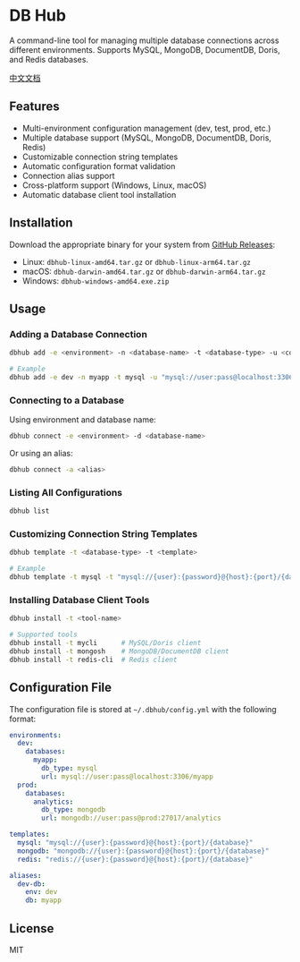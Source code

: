 # DB Hub

A command-line tool for managing multiple database connections across different environments. Supports MySQL, MongoDB, DocumentDB, Doris, and Redis databases.

[中文文档](README.zh.md)

## Features

- Multi-environment configuration management (dev, test, prod, etc.)
- Multiple database support (MySQL, MongoDB, DocumentDB, Doris, Redis)
- Customizable connection string templates
- Automatic configuration format validation
- Connection alias support
- Cross-platform support (Windows, Linux, macOS)
- Automatic database client tool installation

## Installation

Download the appropriate binary for your system from [GitHub Releases](https://github.com/your-username/dbhub/releases):

- Linux: `dbhub-linux-amd64.tar.gz` or `dbhub-linux-arm64.tar.gz`
- macOS: `dbhub-darwin-amd64.tar.gz` or `dbhub-darwin-arm64.tar.gz`
- Windows: `dbhub-windows-amd64.exe.zip`

## Usage

### Adding a Database Connection

```bash
dbhub add -e <environment> -n <database-name> -t <database-type> -u <connection-url> [-a <alias>]

# Example
dbhub add -e dev -n myapp -t mysql -u "mysql://user:pass@localhost:3306/myapp" -a dev-db
```

### Connecting to a Database

Using environment and database name:
```bash
dbhub connect -e <environment> -d <database-name>
```

Or using an alias:
```bash
dbhub connect -a <alias>
```

### Listing All Configurations

```bash
dbhub list
```

### Customizing Connection String Templates

```bash
dbhub template -t <database-type> -t <template>

# Example
dbhub template -t mysql -t "mysql://{user}:{password}@{host}:{port}/{database}?charset=utf8mb4"
```

### Installing Database Client Tools

```bash
dbhub install -t <tool-name>

# Supported tools
dbhub install -t mycli      # MySQL/Doris client
dbhub install -t mongosh    # MongoDB/DocumentDB client
dbhub install -t redis-cli  # Redis client
```

## Configuration File

The configuration file is stored at `~/.dbhub/config.yml` with the following format:

```yaml
environments:
  dev:
    databases:
      myapp:
        db_type: mysql
        url: mysql://user:pass@localhost:3306/myapp
  prod:
    databases:
      analytics:
        db_type: mongodb
        url: mongodb://user:pass@prod:27017/analytics

templates:
  mysql: "mysql://{user}:{password}@{host}:{port}/{database}"
  mongodb: "mongodb://{user}:{password}@{host}:{port}/{database}"
  redis: "redis://{user}:{password}@{host}:{port}/{database}"

aliases:
  dev-db: 
    env: dev
    db: myapp
```

## License

MIT